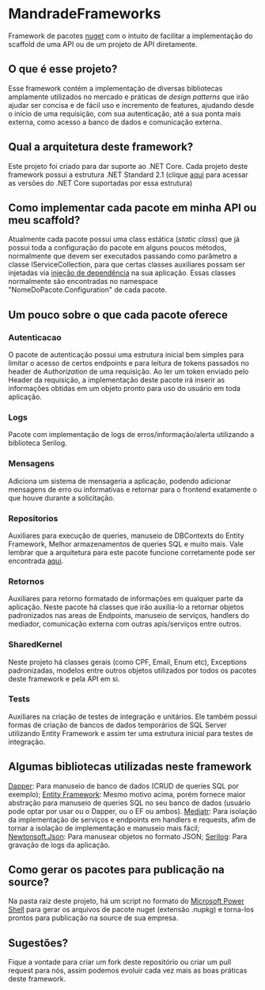 # MandradeFrameworks

Framework de pacotes [nuget](https://docs.microsoft.com/pt-br/nuget/what-is-nuget) com o intuito de facilitar a implementação do scaffold de uma API ou de um projeto de API diretamente.

## O que é esse projeto?

Esse framework contém a implementação de diversas bibliotecas amplamente utilizados no mercado e práticas de _design patterns_ que irão ajudar ser concisa e de fácil uso e incremento de features, ajudando desde o início de uma requisição, com sua autenticação, até a sua ponta mais externa, como acesso a banco de dados e comunicação externa.

## Qual a arquitetura deste framework?
Este projeto foi criado para dar suporte ao .NET Core.
Cada projeto deste framework possui a estrutura .NET Standard 2.1 (clique [aqui](https://docs.microsoft.com/pt-br/dotnet/standard/net-standard?tabs=net-standard-2-1) para acessar as versões do .NET Core suportadas por essa estrutura)

## Como implementar cada pacote em minha API ou meu scaffold?

Atualmente cada pacote possui uma class estática (_static class_) que já possui toda a configuração do pacote em alguns poucos métodos, normalmente que devem ser executados passando como parâmetro a classe IServiceCollection, para que certas classes auxiliares possam ser injetadas via [injeção de dependência](https://docs.microsoft.com/pt-br/dotnet/core/extensions/dependency-injection) na sua aplicação. Essas classes normalmente são encontradas no namespace "NomeDoPacote.Configuration" de cada pacote.

## Um pouco sobre o que cada pacote oferece

### Autenticacao

O pacote de autenticação possui uma estrutura inicial bem simples para limitar o acesso de certos endpoints e para leitura de tokens passados no header de _Authorization_ de uma requisição. Ao ler um token enviado pelo Header da requisição, a implementação deste pacote irá inserir as informações obtidas em um objeto pronto para uso do usuário em toda aplicação.

### Logs

Pacote com implementação de logs de erros/informação/alerta utilizando a biblioteca Serilog.

### Mensagens

Adiciona um sistema de mensageria a aplicação, podendo adicionar mensagens de erro ou informativas e retornar para o frontend exatamente o que houve durante a solicitação.

### Repositorios

Auxiliares para execução de queries, manuseio de DBContexts do Entity Framework, Melhor armazenamentos de queries SQL e muito mais. Vale lembrar que a arquitetura para este pacote funcione corretamente pode ser encontrada [aqui](https://github.com/marcusruas/ScaffoldApi).

### Retornos

Auxiliares para retorno formatado de informações em qualquer parte da aplicação. Neste pacote há classes que irão auxilia-lo a retornar objetos padronizados nas areas de Endpoints, manuseio de serviços, handlers do mediador, comunicação externa com outras apis/serviços entre outros.

### SharedKernel

Neste projeto há classes gerais (como CPF, Email, Enum etc), Exceptions padronizadas, modelos entre outros objetos utilizados por todos os pacotes deste framework e pela API em si.

### Tests

Auxiliares na criação de testes de integração e unitários. Ele também possui formas de criação de bancos de dados temporários de SQL Server utilizando Entity Framework e assim ter uma estrutura inicial para testes de integração.

## Algumas bibliotecas utilizadas neste framework

[Dapper](https://dapper-tutorial.net/): Para manuseio de banco de dados (CRUD de queries SQL por exemplo);
[Entity Framework](https://docs.microsoft.com/pt-br/ef/): Mesmo motivo acima, porém fornece maior abstração para manuseio de queries SQL no seu banco de dados (usuário pode optar por usar ou o Dapper, ou o EF ou ambos).
[Mediatr](https://github.com/jbogard/MediatR): Para isolação da implementação de serviços e endpoints em handlers e requests, afim de tornar a isolação de implementação e manuseio mais fácil;
[Newtonsoft.Json](https://www.newtonsoft.com/json): Para manusear objetos no formato JSON;
[Serilog](https://serilog.net/): Para gravação de logs da aplicação.

## Como gerar os pacotes para publicação na source?

Na pasta raiz deste projeto, há um script no formato do [Microsoft Power Shell](https://docs.microsoft.com/pt-br/powershell/scripting/overview?view=powershell-7.2) para gerar os arquivos de pacote nuget (extensão .nupkg) e torna-los prontos para publicação na source de sua empresa.

## Sugestões?

Fique a vontade para criar um fork deste repositório ou criar um pull request para nós, assim podemos evoluir cada vez mais as boas práticas deste framework.